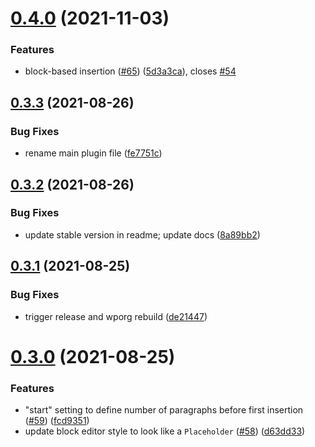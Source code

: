 # [0.4.0](https://github.com/Automattic/super-cool-ad-inserter-plugin/compare/v0.3.3...v0.4.0) (2021-11-03)


### Features

* block-based insertion ([#65](https://github.com/Automattic/super-cool-ad-inserter-plugin/issues/65)) ([5d3a3ca](https://github.com/Automattic/super-cool-ad-inserter-plugin/commit/5d3a3ca6e08a46f915519e8c1468904ebfc6a62a)), closes [#54](https://github.com/Automattic/super-cool-ad-inserter-plugin/issues/54)

## [0.3.3](https://github.com/Automattic/super-cool-ad-inserter-plugin/compare/v0.3.2...v0.3.3) (2021-08-26)


### Bug Fixes

* rename main plugin file ([fe7751c](https://github.com/Automattic/super-cool-ad-inserter-plugin/commit/fe7751c29f10d60ab5eeb3efe724251d12625aaf))

## [0.3.2](https://github.com/Automattic/super-cool-ad-inserter-plugin/compare/v0.3.1...v0.3.2) (2021-08-26)


### Bug Fixes

* update stable version in readme; update docs ([8a89bb2](https://github.com/Automattic/super-cool-ad-inserter-plugin/commit/8a89bb23b7b9784218413a11132e1dd8f6e7f614))

## [0.3.1](https://github.com/Automattic/super-cool-ad-inserter-plugin/compare/v0.3.0...v0.3.1) (2021-08-25)


### Bug Fixes

* trigger release and wporg rebuild ([de21447](https://github.com/Automattic/super-cool-ad-inserter-plugin/commit/de21447d58434899ee5c159e9e50779a7dee93b6))

# [0.3.0](https://github.com/Automattic/super-cool-ad-inserter-plugin/compare/v0.2.1...v0.3.0) (2021-08-25)


### Features

* "start" setting to define number of paragraphs before first insertion ([#59](https://github.com/Automattic/super-cool-ad-inserter-plugin/issues/59)) ([fcd9351](https://github.com/Automattic/super-cool-ad-inserter-plugin/commit/fcd93518bc0af5d6683b9540c4f11bae1c17e83c))
* update block editor style to look like a `Placeholder` ([#58](https://github.com/Automattic/super-cool-ad-inserter-plugin/issues/58)) ([d63dd33](https://github.com/Automattic/super-cool-ad-inserter-plugin/commit/d63dd33a95d6c0ee79695de276f0dd4bcd89083e))
